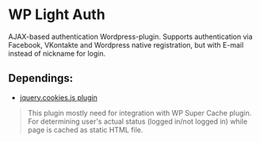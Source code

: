 WP Light Auth
=========================================================

AJAX-based authentication Wordpress-plugin.
Supports authentication via Facebook, VKontakte and Wordpress native registration, but with E-mail instead of nickname for login.

Dependings:
---------------------------------------------------------
* [jquery.cookies.js plugin](http://code.google.com/p/cookies/)
> This plugin mostly need for integration with WP Super Cache plugin. For determining user's actual status (logged in/not logged in) while page is cached as static HTML file.
